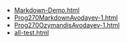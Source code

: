* [Markdown-Demo.html](Markdown-Demo.html)
* [Prog270MarkdownAvodayev-1.html](Prog270MarkdownAvodayev-1.html)
* [Prog270OzymandisAvodayev-1.html](Prog270OzymandisAvodayev-1.html)
* [all-test.html](all-test.html)